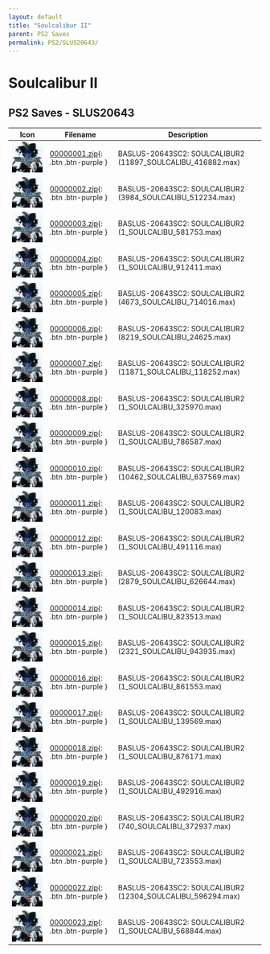 ```yaml
---
layout: default
title: "Soulcalibur II"
parent: PS2 Saves
permalink: PS2/SLUS20643/
---
```

# Soulcalibur II

## PS2 Saves - SLUS20643

| Icon | Filename | Description |
|------|----------|-------------|
| ![Soulcalibur II](icon0.png) | [00000001.zip](00000001.zip){: .btn .btn-purple } | BASLUS-20643SC2: SOULCALIBUR2 (11897_SOULCALIBU_416882.max) |
| ![Soulcalibur II](icon0.png) | [00000002.zip](00000002.zip){: .btn .btn-purple } | BASLUS-20643SC2: SOULCALIBUR2 (3984_SOULCALIBU_512234.max) |
| ![Soulcalibur II](icon0.png) | [00000003.zip](00000003.zip){: .btn .btn-purple } | BASLUS-20643SC2: SOULCALIBUR2 (1_SOULCALIBU_581753.max) |
| ![Soulcalibur II](icon0.png) | [00000004.zip](00000004.zip){: .btn .btn-purple } | BASLUS-20643SC2: SOULCALIBUR2 (1_SOULCALIBU_912411.max) |
| ![Soulcalibur II](icon0.png) | [00000005.zip](00000005.zip){: .btn .btn-purple } | BASLUS-20643SC2: SOULCALIBUR2 (4673_SOULCALIBU_714016.max) |
| ![Soulcalibur II](icon0.png) | [00000006.zip](00000006.zip){: .btn .btn-purple } | BASLUS-20643SC2: SOULCALIBUR2 (8219_SOULCALIBU_24625.max) |
| ![Soulcalibur II](icon0.png) | [00000007.zip](00000007.zip){: .btn .btn-purple } | BASLUS-20643SC2: SOULCALIBUR2 (11871_SOULCALIBU_118252.max) |
| ![Soulcalibur II](icon0.png) | [00000008.zip](00000008.zip){: .btn .btn-purple } | BASLUS-20643SC2: SOULCALIBUR2 (1_SOULCALIBU_325970.max) |
| ![Soulcalibur II](icon0.png) | [00000009.zip](00000009.zip){: .btn .btn-purple } | BASLUS-20643SC2: SOULCALIBUR2 (1_SOULCALIBU_786587.max) |
| ![Soulcalibur II](icon0.png) | [00000010.zip](00000010.zip){: .btn .btn-purple } | BASLUS-20643SC2: SOULCALIBUR2 (10462_SOULCALIBU_637569.max) |
| ![Soulcalibur II](icon0.png) | [00000011.zip](00000011.zip){: .btn .btn-purple } | BASLUS-20643SC2: SOULCALIBUR2 (1_SOULCALIBU_120083.max) |
| ![Soulcalibur II](icon0.png) | [00000012.zip](00000012.zip){: .btn .btn-purple } | BASLUS-20643SC2: SOULCALIBUR2 (1_SOULCALIBU_491116.max) |
| ![Soulcalibur II](icon0.png) | [00000013.zip](00000013.zip){: .btn .btn-purple } | BASLUS-20643SC2: SOULCALIBUR2 (2879_SOULCALIBU_626644.max) |
| ![Soulcalibur II](icon0.png) | [00000014.zip](00000014.zip){: .btn .btn-purple } | BASLUS-20643SC2: SOULCALIBUR2 (1_SOULCALIBU_823513.max) |
| ![Soulcalibur II](icon0.png) | [00000015.zip](00000015.zip){: .btn .btn-purple } | BASLUS-20643SC2: SOULCALIBUR2 (2321_SOULCALIBU_943935.max) |
| ![Soulcalibur II](icon0.png) | [00000016.zip](00000016.zip){: .btn .btn-purple } | BASLUS-20643SC2: SOULCALIBUR2 (1_SOULCALIBU_861553.max) |
| ![Soulcalibur II](icon0.png) | [00000017.zip](00000017.zip){: .btn .btn-purple } | BASLUS-20643SC2: SOULCALIBUR2 (1_SOULCALIBU_139569.max) |
| ![Soulcalibur II](icon0.png) | [00000018.zip](00000018.zip){: .btn .btn-purple } | BASLUS-20643SC2: SOULCALIBUR2 (1_SOULCALIBU_876171.max) |
| ![Soulcalibur II](icon0.png) | [00000019.zip](00000019.zip){: .btn .btn-purple } | BASLUS-20643SC2: SOULCALIBUR2 (1_SOULCALIBU_492916.max) |
| ![Soulcalibur II](icon0.png) | [00000020.zip](00000020.zip){: .btn .btn-purple } | BASLUS-20643SC2: SOULCALIBUR2 (740_SOULCALIBU_372937.max) |
| ![Soulcalibur II](icon0.png) | [00000021.zip](00000021.zip){: .btn .btn-purple } | BASLUS-20643SC2: SOULCALIBUR2 (1_SOULCALIBU_723553.max) |
| ![Soulcalibur II](icon0.png) | [00000022.zip](00000022.zip){: .btn .btn-purple } | BASLUS-20643SC2: SOULCALIBUR2 (12304_SOULCALIBU_596294.max) |
| ![Soulcalibur II](icon0.png) | [00000023.zip](00000023.zip){: .btn .btn-purple } | BASLUS-20643SC2: SOULCALIBUR2 (1_SOULCALIBU_568844.max) |
